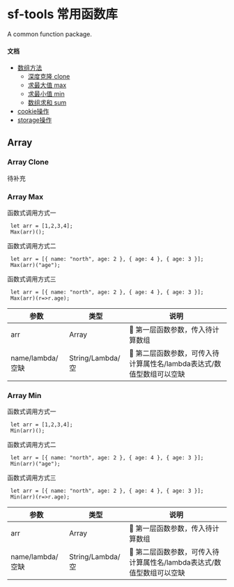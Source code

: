 sf-tools 常用函数库
============================
A common function package.

#### 文档

<!-- vim-markdown-toc GFM -->

* [数组方法](#Array)
  * [深度克隆 clone](#Array-Clone)
  * [求最大值 max](#Array-Max)
  * [求最小值 min](#Array-Min)
  * [数组求和 sum](#Array-Sum)
* [cookie操作](#emoji-指南)
* [storage操作](#如何在命令行中显示-emoji)

<!-- vim-markdown-toc -->

## Array

### Array Clone
待补充

### Array Max
函数式调用方式一
```
 let arr = [1,2,3,4];
 Max(arr)();
```
函数式调用方式二
```
 let arr = [{ name: "north", age: 2 }, { age: 4 }, { age: 3 }];
 Max(arr)("age");
```
函数式调用方式三
```
 let arr = [{ name: "north", age: 2 }, { age: 4 }, { age: 3 }];
 Max(arr)(r=>r.age);
```
| 参数 | 类型 | 说明 |
|----------|----------|----------|
| arr  | Array | 第一层函数参数，传入待计算数组 |
| name/lambda/空缺  | String/Lambda/空  | 第二层函数参数，可传入待计算属性名/lambda表达式/数值型数组可以空缺 |

### Array Min
函数式调用方式一
```
 let arr = [1,2,3,4];
 Min(arr)();
```
函数式调用方式二
```
 let arr = [{ name: "north", age: 2 }, { age: 4 }, { age: 3 }];
 Min(arr)("age");
```
函数式调用方式三
```
 let arr = [{ name: "north", age: 2 }, { age: 4 }, { age: 3 }];
 Min(arr)(r=>r.age);
```
| 参数 | 类型 | 说明 |
|----------|----------|----------|
|  arr  |  Array  | 第一层函数参数，传入待计算数组 |
| name/lambda/空缺  | String/Lambda/空  | 第二层函数参数，可传入待计算属性名/lambda表达式/数值型数组可以空缺 |

